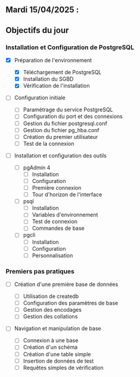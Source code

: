 ## Mardi 15/04/2025 :

## Objectifs du jour

### Installation et Configuration de PostgreSQL

- [x] Préparation de l'environnement

  - [x] Téléchargement de PostgreSQL
  - [x] Installation du SGBD
  - [x] Vérification de l'installation

- [ ] Configuration initiale

  - [ ] Paramétrage du service PostgreSQL
  - [ ] Configuration du port et des connexions
  - [ ] Gestion du fichier postgresql.conf
  - [ ] Gestion du fichier pg_hba.conf
  - [ ] Création du premier utilisateur
  - [ ] Test de la connexion

- [ ] Installation et configuration des outils
  - [ ] pgAdmin 4
    - [ ] Installation
    - [ ] Configuration
    - [ ] Première connexion
    - [ ] Tour d'horizon de l'interface
  - [ ] psql
    - [ ] Installation
    - [ ] Variables d'environnement
    - [ ] Test de connexion
    - [ ] Commandes de base
  - [ ] pgcli
    - [ ] Installation
    - [ ] Configuration
    - [ ] Personnalisation

### Premiers pas pratiques

- [ ] Création d'une première base de données

  - [ ] Utilisation de createdb
  - [ ] Configuration des paramètres de base
  - [ ] Gestion des encodages
  - [ ] Gestion des collations

- [ ] Navigation et manipulation de base
  - [ ] Connexion à une base
  - [ ] Création d'un schéma
  - [ ] Création d'une table simple
  - [ ] Insertion de données de test
  - [ ] Requêtes simples de vérification
